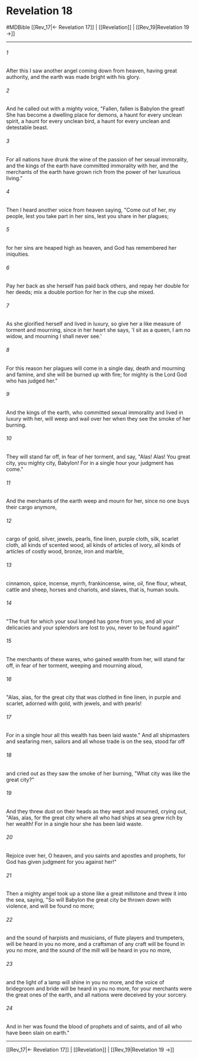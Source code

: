 # Revelation 18
#MDBible
[[Rev_17|← Revelation 17]] | [[Revelation]] | [[Rev_19|Revelation 19 →]]

***

###### 1 

After this I saw another angel coming down from heaven, having great authority, and the earth was made bright with his glory. 

###### 2 

And he called out with a mighty voice, "Fallen, fallen is Babylon the great! She has become a dwelling place for demons, a haunt for every unclean spirit, a haunt for every unclean bird, a haunt for every unclean and detestable beast. 

###### 3 

For all nations have drunk the wine of the passion of her sexual immorality, and the kings of the earth have committed immorality with her, and the merchants of the earth have grown rich from the power of her luxurious living." 

###### 4 

Then I heard another voice from heaven saying, "Come out of her, my people, lest you take part in her sins, lest you share in her plagues; 

###### 5 

for her sins are heaped high as heaven, and God has remembered her iniquities. 

###### 6 

Pay her back as she herself has paid back others, and repay her double for her deeds; mix a double portion for her in the cup she mixed. 

###### 7 

As she glorified herself and lived in luxury, so give her a like measure of torment and mourning, since in her heart she says, 'I sit as a queen, I am no widow, and mourning I shall never see.' 

###### 8 

For this reason her plagues will come in a single day, death and mourning and famine, and she will be burned up with fire; for mighty is the Lord God who has judged her." 

###### 9 

And the kings of the earth, who committed sexual immorality and lived in luxury with her, will weep and wail over her when they see the smoke of her burning. 

###### 10 

They will stand far off, in fear of her torment, and say, "Alas! Alas! You great city, you mighty city, Babylon! For in a single hour your judgment has come." 

###### 11 

And the merchants of the earth weep and mourn for her, since no one buys their cargo anymore, 

###### 12 

cargo of gold, silver, jewels, pearls, fine linen, purple cloth, silk, scarlet cloth, all kinds of scented wood, all kinds of articles of ivory, all kinds of articles of costly wood, bronze, iron and marble, 

###### 13 

cinnamon, spice, incense, myrrh, frankincense, wine, oil, fine flour, wheat, cattle and sheep, horses and chariots, and slaves, that is, human souls. 

###### 14 

"The fruit for which your soul longed has gone from you, and all your delicacies and your splendors are lost to you, never to be found again!" 

###### 15 

The merchants of these wares, who gained wealth from her, will stand far off, in fear of her torment, weeping and mourning aloud, 

###### 16 

"Alas, alas, for the great city that was clothed in fine linen, in purple and scarlet, adorned with gold, with jewels, and with pearls! 

###### 17 

For in a single hour all this wealth has been laid waste." And all shipmasters and seafaring men, sailors and all whose trade is on the sea, stood far off 

###### 18 

and cried out as they saw the smoke of her burning, "What city was like the great city?" 

###### 19 

And they threw dust on their heads as they wept and mourned, crying out, "Alas, alas, for the great city where all who had ships at sea grew rich by her wealth! For in a single hour she has been laid waste. 

###### 20 

Rejoice over her, O heaven, and you saints and apostles and prophets, for God has given judgment for you against her!" 

###### 21 

Then a mighty angel took up a stone like a great millstone and threw it into the sea, saying, "So will Babylon the great city be thrown down with violence, and will be found no more; 

###### 22 

and the sound of harpists and musicians, of flute players and trumpeters, will be heard in you no more, and a craftsman of any craft will be found in you no more, and the sound of the mill will be heard in you no more, 

###### 23 

and the light of a lamp will shine in you no more, and the voice of bridegroom and bride will be heard in you no more, for your merchants were the great ones of the earth, and all nations were deceived by your sorcery. 

###### 24 

And in her was found the blood of prophets and of saints, and of all who have been slain on earth." 

***

[[Rev_17|← Revelation 17]] | [[Revelation]] | [[Rev_19|Revelation 19 →]]
